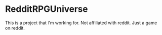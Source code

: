 # RedditRPGUniverse
This is a project that I'm working for. Not affiliated with reddit. Just a game on reddit. 
